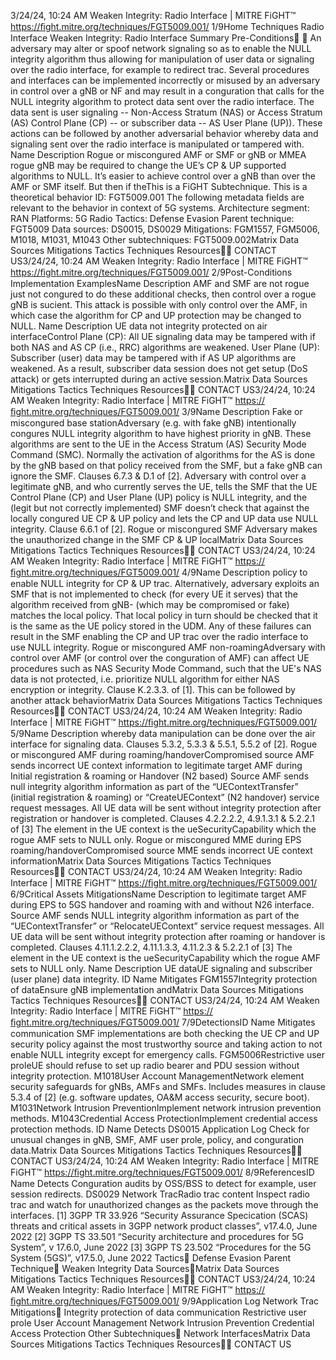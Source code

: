 3/24/24, 10:24 AM Weaken Integrity: Radio Interface | MITRE FiGHT™
https://ﬁght.mitre.org/techniques/FGT5009.001/ 1/9Home Techniques Radio Interface
Weaken Integrity: Radio Interface
Summary
Pre-Conditions󰅂 󰅂
An adversary may alter or spoof network signaling so as to
enable the NULL integrity algorithm thus allowing for
manipulation of user data or signaling over the radio
interface, for example to redirect tra c.
Several procedures and interfaces can be implemented
incorrectly or misused by an adversary in control over a gNB
or NF and may result in a con guration that calls for the NULL
integrity algorithm to protect data sent over the radio
interface. The data sent is user signaling -- Non-Access
Stratum (NAS) or Access Stratum (AS) Control Plane (CP) -- or
subscriber data -- AS User Plane (UP)). These actions can be
followed by another adversarial behavior whereby data and
signaling sent over the radio interface is manipulated or
tampered with.
Name Description
Rogue or miscon gured AMF or
SMF or gNB or MMEA rogue gNB may be
required to change the
UE’s CP & UP supported
algorithms to NULL. It’s
easier to achieve
control over a gNB than
over the AMF or SMF
itself. But then if theThis is a FiGHT
Subtechnique.
This is a theoretical behavior
ID: FGT5009.001
The following metadata
fields are relevant to the
behavior in context of 5G
systems.
Architecture segment: RAN
Platforms: 5G Radio
Tactics: Defense Evasion
Parent technique: FGT5009
Data sources: DS0015,
DS0029
Mitigations: FGM1557,
FGM5006, M1018, M1031,
M1043
Other subtechniques:
FGT5009.002Matrix Data Sources Mitigations Tactics Techniques Resources󰍝󰇙
CONTACT US3/24/24, 10:24 AM Weaken Integrity: Radio Interface | MITRE FiGHT™
https://ﬁght.mitre.org/techniques/FGT5009.001/ 2/9Post-Conditions
Implementation ExamplesName Description
AMF and SMF are not
rogue just not
con gured to do these
additional checks, then
control over a rogue
gNB is su cient. This
attack is possible with
only control over the
AMF, in which case the
algorithm for CP and
UP protection may be
changed to NULL.
Name Description
UE data not integrity protected
on air interfaceControl Plane (CP): All
UE signaling data may
be tampered with if
both NAS and AS CP
(i.e., RRC) algorithms
are weakened.
User Plane (UP):
Subscriber (user) data
may be tampered with
if AS UP algorithms are
weakened.
As a result, subscriber
data session does not
get setup (DoS attack)
or gets interrupted
during an active
session.Matrix Data Sources Mitigations Tactics Techniques Resources󰍝󰇙
CONTACT US3/24/24, 10:24 AM Weaken Integrity: Radio Interface | MITRE FiGHT™
https://ﬁght.mitre.org/techniques/FGT5009.001/ 3/9Name Description
Fake or miscon gured base
stationAdversary (e.g. with
fake gNB) intentionally
con gures NULL
integrity algorithm to
have highest priority in
gNB. These algorithms
are sent to the UE in the
Access Stratum (AS)
Security Mode
Command (SMC).
Normally the activation
of algorithms for the AS
is done by the gNB
based on that policy
received from the SMF,
but a fake gNB can
ignore the SMF. Clauses
6.7.3 & D.1 of [2].
Adversary with control
over a legitimate gNB,
and who currently
serves the UE, tells the
SMF that the UE Control
Plane (CP) and User
Plane (UP) policy is
NULL integrity, and the
(legit but not correctly
implemented) SMF
doesn’t check that
against the locally
con gured UE CP & UP
policy and lets the CP
and UP data use NULL
integrity. Clause 6.6.1 of
[2].
Rogue or miscon gured SMF Adversary makes the
unauthorized change in
the SMF CP & UP localMatrix Data Sources Mitigations Tactics Techniques Resources󰍝󰇙
CONTACT US3/24/24, 10:24 AM Weaken Integrity: Radio Interface | MITRE FiGHT™
https://ﬁght.mitre.org/techniques/FGT5009.001/ 4/9Name Description
policy to enable NULL
integrity for CP & UP
tra c. Alternatively,
adversary exploits an
SMF that is not
implemented to check
(for every UE it serves)
that the algorithm
received from gNB-
(which may be
compromised or fake)
matches the local
policy. That local policy
in turn should be
checked that it is the
same as the UE policy
stored in the UDM. Any
of these failures can
result in the SMF
enabling the CP and UP
tra c over the radio
interface to use NULL
integrity.
Rogue or miscon gured AMF
non-roamingAdversary with control
over AMF (or control
over the con guration
of AMF) can affect UE
procedures such as
NAS Security Mode
Command, such that
the UE's NAS data is not
protected, i.e. prioritize
NULL algorithm for
either NAS encryption or
integrity. Clause K.2.3.3.
of [1].
This can be followed by
another attack behaviorMatrix Data Sources Mitigations Tactics Techniques Resources󰍝󰇙
CONTACT US3/24/24, 10:24 AM Weaken Integrity: Radio Interface | MITRE FiGHT™
https://ﬁght.mitre.org/techniques/FGT5009.001/ 5/9Name Description
whereby data
manipulation can be
done over the air
interface for signaling
data. Clauses 5.3.2,
5.3.3 & 5.5.1, 5.5.2 of
[2].
Rogue or miscon gured AMF
during roaming/handoverCompromised source
AMF sends incorrect UE
context information to
legitimate target AMF
during Initial
registration & roaming
or Handover (N2 based)
Source AMF sends null
integrity algorithm
information as part of
the “UEContextTransfer”
(initial registration &
roaming) or
“CreateUEContext” (N2
handover) service
request messages. All
UE data will be sent
without integrity
protection after
registration or handover
is completed. Clauses
4.2.2.2.2, 4.9.1.3.1 &
5.2.2.1 of [3] The
element in the UE
context is the
ueSecurityCapability
which the rogue AMF
sets to NULL only.
Rogue or miscon gured MME
during EPS roaming/handoverCompromised source
MME sends incorrect
UE context informationMatrix Data Sources Mitigations Tactics Techniques Resources󰍝󰇙
CONTACT US3/24/24, 10:24 AM Weaken Integrity: Radio Interface | MITRE FiGHT™
https://ﬁght.mitre.org/techniques/FGT5009.001/ 6/9Critical Assets
MitigationsName Description
to legitimate target AMF
during EPS to 5GS
handover and roaming
with and without N26
interface.
Source AMF sends
NULL integrity
algorithm information
as part of the
“UEContextTransfer” or
“RelocateUEContext”
service request
messages. All UE data
will be sent without
integrity protection after
roaming or handover is
completed. Clauses
4.11.1.2.2.2, 4.11.1.3.3,
4.11.2.3 & 5.2.2.1 of [3]
The element in the UE
context is the
ueSecurityCapability
which the rogue AMF
sets to NULL only.
Name Description
UE dataUE signaling and
subscriber (user plane)
data integrity.
ID Name Mitigates
FGM1557Integrity protection
of dataEnsure gNB
implementation andMatrix Data Sources Mitigations Tactics Techniques Resources󰍝󰇙
CONTACT US3/24/24, 10:24 AM Weaken Integrity: Radio Interface | MITRE FiGHT™
https://ﬁght.mitre.org/techniques/FGT5009.001/ 7/9DetectionsID Name Mitigates
communication SMF implementations
are both checking the
UE CP and UP security
policy against the most
trustworthy source and
taking action to not
enable NULL integrity
except for emergency
calls.
FGM5006Restrictive user
pro leUE should refuse to set
up radio bearer and
PDU session without
integrity protection.
M1018User Account
ManagementNetwork element
security safeguards for
gNBs, AMFs and SMFs.
Includes measures in
clause 5.3.4 of [2] (e.g.
software updates,
OA&M access security,
secure boot).
M1031Network Intrusion
PreventionImplement network
intrusion prevention
methods.
M1043Credential Access
ProtectionImplement credential
access protection
methods.
ID Name Detects
DS0015 Application Log Check for unusual
changes in gNB, SMF,
AMF user pro le, policy,
and con guration data.Matrix Data Sources Mitigations Tactics Techniques Resources󰍝󰇙
CONTACT US3/24/24, 10:24 AM Weaken Integrity: Radio Interface | MITRE FiGHT™
https://ﬁght.mitre.org/techniques/FGT5009.001/ 8/9ReferencesID Name Detects
Con guration audits by
OSS/BSS to detect for
example, user session
redirects.
DS0029 Network Tra cRadio tra c content
Inspect radio tra c and
watch for unauthorized
changes as the packets
move through the
interfaces.
[1] 3GPP TR 33.926 “Security Assurance Speci cation (SCAS)
threats and critical assets in 3GPP network product classes”,
v17.4.0, June 2022
[2] 3GPP TS 33.501 “Security architecture and procedures for
5G System”, v 17.6.0, June 2022
[3] 3GPP TS 23.502 “Procedures for the 5G System (5GS)”,
v17.5.0, June 2022
Tactics󰅀
Defense Evasion
Parent Technique󰅀
Weaken Integrity
Data Sources󰅀Matrix Data Sources Mitigations Tactics Techniques Resources󰍝󰇙
CONTACT US3/24/24, 10:24 AM Weaken Integrity: Radio Interface | MITRE FiGHT™
https://ﬁght.mitre.org/techniques/FGT5009.001/ 9/9Application Log
Network Tra c
Mitigations󰅀
Integrity protection of data communication
Restrictive user pro le
User Account Management
Network Intrusion Prevention
Credential Access Protection
Other Subtechniques󰅀
Network InterfacesMatrix Data Sources Mitigations Tactics Techniques Resources󰍝󰇙
CONTACT US